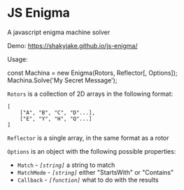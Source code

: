 # JS Enigma
A javascript enigma machine solver

Demo: https://shakyjake.github.io/js-enigma/

Usage:

const Machina = new Enigma(Rotors, Reflector[, Options]);
Machina.Solve('My Secret Message');

`Rotors` is a collection of 2D arrays in the following format:
```
[
	["A", "B", "C", "D"...],
	["E", "Y", "H", "Q"...]
]
```

`Reflector` is a single array, in the same format as a rotor

`Options` is an object with the following possible properties:
* `Match` - _`[string]`_ a string to match
* `MatchMode` - _`[string]`_ either "StartsWith" or "Contains"
* `Callback` - _`[function]`_ what to do with the results
